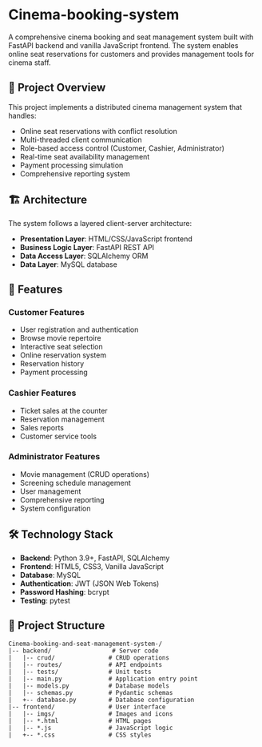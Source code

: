 # Cinema-booking-system
A comprehensive cinema booking and seat management system built with FastAPI backend and vanilla JavaScript frontend. The system enables online seat reservations for customers and provides management tools for cinema staff.

## 🎯 Project Overview

This project implements a distributed cinema management system that handles:
- Online seat reservations with conflict resolution
- Multi-threaded client communication
- Role-based access control (Customer, Cashier, Administrator)
- Real-time seat availability management
- Payment processing simulation
- Comprehensive reporting system

## 🏗️ Architecture

The system follows a layered client-server architecture:
- **Presentation Layer**: HTML/CSS/JavaScript frontend
- **Business Logic Layer**: FastAPI REST API
- **Data Access Layer**: SQLAlchemy ORM
- **Data Layer**: MySQL database

## 🚀 Features

### Customer Features
- User registration and authentication
- Browse movie repertoire
- Interactive seat selection
- Online reservation system
- Reservation history
- Payment processing

### Cashier Features
- Ticket sales at the counter
- Reservation management
- Sales reports
- Customer service tools

### Administrator Features
- Movie management (CRUD operations)
- Screening schedule management
- User management
- Comprehensive reporting
- System configuration

## 🛠️ Technology Stack

- **Backend**: Python 3.9+, FastAPI, SQLAlchemy
- **Frontend**: HTML5, CSS3, Vanilla JavaScript
- **Database**: MySQL
- **Authentication**: JWT (JSON Web Tokens)
- **Password Hashing**: bcrypt
- **Testing**: pytest

## 📁 Project Structure
```
Cinema-booking-and-seat-management-system-/
|-- backend/                 # Server code
|   |-- crud/               # CRUD operations
|   |-- routes/             # API endpoints
|   |-- tests/              # Unit tests
|   |-- main.py             # Application entry point
|   |-- models.py           # Database models
|   |-- schemas.py          # Pydantic schemas
|   +-- database.py         # Database configuration
|-- frontend/               # User interface
|   |-- imgs/               # Images and icons
|   |-- *.html              # HTML pages
|   |-- *.js                # JavaScript logic
|   +-- *.css               # CSS styles
```